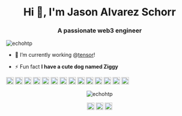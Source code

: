 <h1 align="center">Hi 👋, I'm Jason Alvarez Schorr</h1>
<h3 align="center">A passionate web3 engineer</h3>
<p align="left"> <img src="https://komarev.com/ghpvc/?username=echohtp" alt="echohtp" /> </p>

- 🔭 I’m currently working @[tensor](tensor.so)!

- ⚡ Fun fact **I have a cute dog named Ziggy**

<p align="left"><img src="https://echohtp.github.io/devicon/icons/react/react-original-wordmark.svg" alt="react" width="20" height="20"/> <img src="https://echohtp.github.io/devicon/icons/amazonwebservices/amazonwebservices-original-wordmark.svg" alt="amazonwebservices" width="20" height="20"/> <img src="https://echohtp.github.io/devicon/icons/backbonejs/backbonejs-original-wordmark.svg" alt="backbonejs" width="20" height="20"/> <img src="https://echohtp.github.io/devicon/icons/bootstrap/bootstrap-plain.svg" alt="bootstrap" width="20" height="20"/> <img src="https://echohtp.github.io/devicon/icons/css3/css3-original-wordmark.svg" alt="css3" width="20" height="20"/> <img src="https://echohtp.github.io/devicon/icons/django/django-original.svg" alt="django" width="20" height="20"/> <img src="https://echohtp.github.io/devicon/icons/docker/docker-original-wordmark.svg" alt="docker" width="20" height="20"/> <img src="https://echohtp.github.io/devicon/icons/html5/html5-original-wordmark.svg" alt="html5" width="20" height="20"/> <img src="https://echohtp.github.io/devicon/icons/javascript/javascript-original.svg" alt="javascript" width="20" height="20"/> <img src="https://echohtp.github.io/devicon/icons/mongodb/mongodb-original-wordmark.svg" alt="mongodb" width="20" height="20"/> <img src="https://echohtp.github.io/devicon/icons/mysql/mysql-original-wordmark.svg" alt="mysql" width="20" height="20"/> <img src="https://echohtp.github.io/devicon/icons/postgresql/postgresql-original-wordmark.svg" alt="postgresql" width="20" height="20"/> <img src="https://echohtp.github.io/devicon/icons/redis/redis-original-wordmark.svg" alt="redis" width="20" height="20"/> <img src="https://echohtp.github.io/devicon/icons/nodejs/nodejs-original-wordmark.svg" alt="nodejs" width="20" height="20"/></p><p align="center"> <img src="https://github-readme-stats.vercel.app/api?username=echohtp&show_icons=true" alt="echohtp" /> </p>

<p align="center">
<a href="https://dev.to/0xbanana" target="blank"><img align="center" src="https://cdn.jsdelivr.net/npm/simple-icons@3.0.1/icons/dev-dot-to.svg" alt="0xbanana" height="20" width="20" /></a>
<a href="https://twitter.com/0xbanana" target="blank"><img align="center" src="https://cdn.jsdelivr.net/npm/simple-icons@3.0.1/icons/twitter.svg" alt="0xbanana" height="20" width="20" /></a>
<a href="https://linkedin.com/in/jasonschorr" target="blank"><img align="center" src="https://cdn.jsdelivr.net/npm/simple-icons@3.0.1/icons/linkedin.svg" alt="jasonschorr" height="20" width="20" /></a>
</p>
